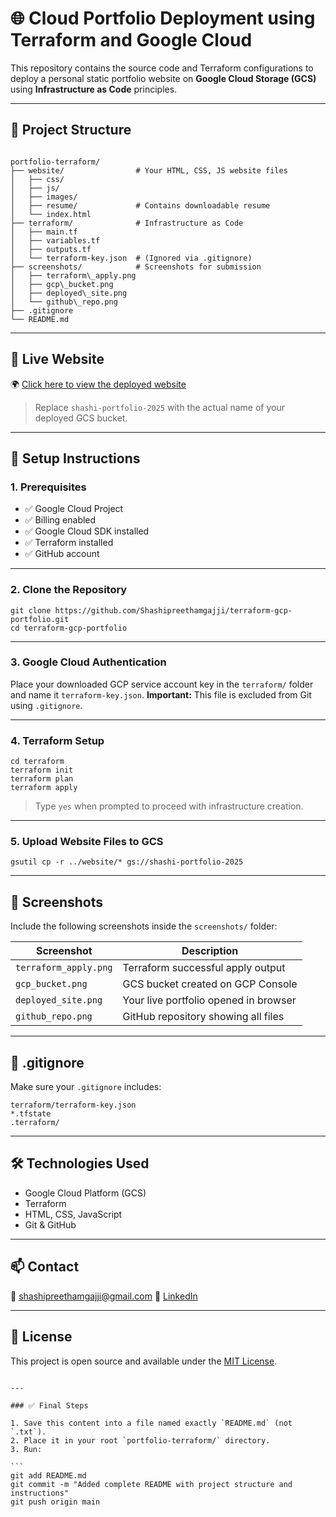# 🌐 Cloud Portfolio Deployment using Terraform and Google Cloud

This repository contains the source code and Terraform configurations to deploy a personal static portfolio website on **Google Cloud Storage (GCS)** using **Infrastructure as Code** principles.

---

## 📁 Project Structure

```

portfolio-terraform/
├── website/                # Your HTML, CSS, JS website files
│   ├── css/
│   ├── js/
│   ├── images/
│   ├── resume/             # Contains downloadable resume
│   └── index.html
├── terraform/              # Infrastructure as Code
│   ├── main.tf
│   ├── variables.tf
│   ├── outputs.tf
│   └── terraform-key.json  # (Ignored via .gitignore)
├── screenshots/            # Screenshots for submission
│   ├── terraform\_apply.png
│   ├── gcp\_bucket.png
│   ├── deployed\_site.png
│   └── github\_repo.png
├── .gitignore
└── README.md

```

---

## 🚀 Live Website

🌍 [Click here to view the deployed website](https://storage.googleapis.com/shashi-portfolio-2025/index.html)

> Replace `shashi-portfolio-2025` with the actual name of your deployed GCS bucket.

---

## 🔧 Setup Instructions

### 1. Prerequisites

- ✅ Google Cloud Project
- ✅ Billing enabled
- ✅ Google Cloud SDK installed
- ✅ Terraform installed
- ✅ GitHub account

---

### 2. Clone the Repository

```
git clone https://github.com/Shashipreethamgajji/terraform-gcp-portfolio.git
cd terraform-gcp-portfolio
```

---

### 3. Google Cloud Authentication

Place your downloaded GCP service account key in the `terraform/` folder and name it `terraform-key.json`.
**Important:** This file is excluded from Git using `.gitignore`.

---

### 4. Terraform Setup

```
cd terraform
terraform init
terraform plan
terraform apply
```

> Type `yes` when prompted to proceed with infrastructure creation.

---

### 5. Upload Website Files to GCS

```
gsutil cp -r ../website/* gs://shashi-portfolio-2025
```

---

## 📸 Screenshots

Include the following screenshots inside the `screenshots/` folder:

| Screenshot            | Description                           |
| --------------------- | ------------------------------------- |
| `terraform_apply.png` | Terraform successful apply output     |
| `gcp_bucket.png`      | GCS bucket created on GCP Console     |
| `deployed_site.png`   | Your live portfolio opened in browser |
| `github_repo.png`     | GitHub repository showing all files   |

---

## 📄 .gitignore

Make sure your `.gitignore` includes:

```gitignore
terraform/terraform-key.json
*.tfstate
.terraform/
```

---

## 🛠 Technologies Used

* Google Cloud Platform (GCS)
* Terraform
* HTML, CSS, JavaScript
* Git & GitHub

---

## 📫 Contact

📧 [shashipreethamgajji@gmail.com](mailto:shashipreethamgajji@gmail.com)
🔗 [LinkedIn](https://www.linkedin.com/in/shashi-preetham-g-69042614b)

---

## 📝 License

This project is open source and available under the [MIT License](LICENSE).

````

---

### ✅ Final Steps

1. Save this content into a file named exactly `README.md` (not `.txt`).
2. Place it in your root `portfolio-terraform/` directory.
3. Run:

```
git add README.md
git commit -m "Added complete README with project structure and instructions"
git push origin main
````
